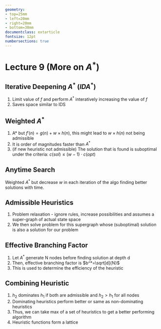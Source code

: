 ```yaml
---
geometry:
- top=25mm
- left=20mm
- right=20mm
- bottom=30mm
documentclass: extarticle
fontsize: 12pt
numbersections: true
---
```


# Lecture 9 (More on $A^*$)

## Iterative Deepening $A^*$ ($IDA^*$)
1. Limit value of $f$ and perform $A^*$ interatively increasing the value of $f$
1. Saves space similar to IDS

## Weighted $A^*$
1. A* but $f'(n)=g(n)+w\times h(n)$, this might lead to $w\times h(n)$ not being admissible
1. It is order of magnitudes faster than $A^*$
1. (if new heuristic not admissible) The solution that is found is suboptimal under the criteria: $c(sol)\leq(w-1)\cdot c(opt)$

## Anytime Search
Weighted $A^*$ but decrease $w$ in each iteration of the algo finding better solutions with time.

## Admissible Heuristics
1. Problem relaxation - ignore rules, increase possibilities and assumes a super-graph of actual state space
1. We then solve problem for this supergraph whose (suboptimal) solution is also a solution for our problem

## Effective Branching Factor
1. Let $A^*$ generate N nodes before finding solution at depth d
2. Then, effective branching factor is $b^*=\sqrt[d]{N}$
3. This is used to determine the efficiency of the heuristic

## Combining Heuristic
1. $h_2$ dominates $h_1$ if both are admissible and $h_2>h_1$ for all nodes
2. Dominating heuristics perform better or same as non-dominating heuristics
3. Thus, we can take max of a set of heuristics to get a better performing algorithm
4. Heuristic functions form a lattice

